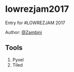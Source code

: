 # lowrezjam2017
Entry for #LOWREZJAM 2017

Author: [@Zambini][0]

## Tools ##
1. Pyxel
1. Tiled

[0]: https://twitter.com/zambini845
[10]: http://pyxeledit.com/
[11]: http://www.mapeditor.org/
